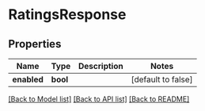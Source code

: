 # RatingsResponse

## Properties

Name | Type | Description | Notes
------------ | ------------- | ------------- | -------------
**enabled** | **bool** |  | [default to false]

[[Back to Model list]](../README.md#documentation-for-models) [[Back to API list]](../README.md#documentation-for-api-endpoints) [[Back to README]](../README.md)


